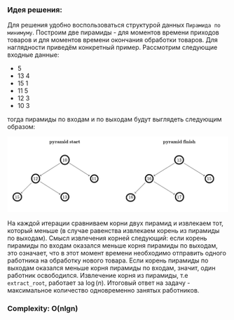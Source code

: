 ### Идея решения:

Для решения удобно воспользоваться структурой данных `Пирамида по минимуму`. Построим две пирамиды - для моментов времени приходов товаров и для моментов времени 
окончания обработки товаров. Для наглядности приведём конкретный пример. Рассмотрим следующие входные данные:
- 5
- 13 4
- 15 1
- 11 5
- 12 3
- 10 3

тогда пирамиды по входам и по выходам будут выглядеть следующим образом:

![Иллюстрация к проекту](https://github.com/GiBBS-Matvey/Source-cpp/raw/master/Таможня/Images/two_pyramids.jpg)

На каждой итерации сравниваем корни двух пирамид и извлекаем тот, который меньше (в случае равенства извлекаем корень из пирамиды по выходам). Смысл извлечения корней следующий: если корень пирамиды по входам оказался меньше корня пирамиды по выходам, это означает, что в этот момент времени
необходимо отправить одного работника на обработку нового товара. Если корень пирамиды по выходам оказался меньше корня пирамиды по входам, значит, один работник освободился. Извлечение корня из пирамиды, т.е `extract_root`, работает за $\log(n)$.
Итоговый ответ на задачу - максимальное количество одновременно занятых работников.

### Complexity: O(nlgn)
